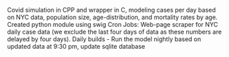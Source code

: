 Covid simulation in CPP and wrapper in C, modeling cases per day based on NYC data, population size, age-distribution, and mortality rates by age.
Created python module using swig
Cron Jobs:
Web-page scraper for NYC daily case data (we exclude the last four days of data as these numbers are delayed by four days).
Daily builds - Run the model nightly based on updated data at 9:30 pm, update sqlite database
